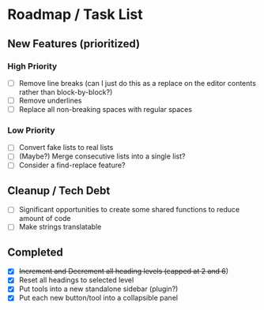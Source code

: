 # Roadmap / Task List

## New Features (prioritized)

### High Priority

- [ ] Remove line breaks (can I just do this as a replace on the editor contents rather than block-by-block?)
- [ ] Remove underlines
- [ ] Replace all non-breaking spaces with regular spaces

### Low Priority

- [ ] Convert fake lists to real lists
- [ ] (Maybe?) Merge consecutive lists into a single list?
- [ ] Consider a find-replace feature?

## Cleanup / Tech Debt

- [ ] Significant opportunities to create some shared functions to reduce amount of code
- [ ] Make strings translatable

## Completed

- [X] ~~Increment and ~~Decrement all heading levels (capped at 2~~ and 6~~)
- [X] Reset all headings to selected level
- [X] Put tools into a new standalone sidebar (plugin?)
- [X] Put each new button/tool into a collapsible panel
